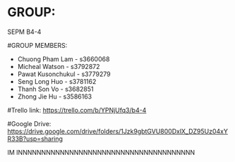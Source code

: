 # GROUP:
SEPM B4-4

#GROUP MEMBERS:
* Chuong Pham Lam - s3660068
* Micheal Watson - s3792872
* Pawat Kusonchukul - s3779279
* Seng Long Huo - s3781162
* Thanh Son Vo - s3682851
* Zhong Jie Hu - s3586163

#Trello link: https://trello.com/b/YPNjUfq3/b4-4

#Google Drive: https://drive.google.com/drive/folders/1Jzk9gbtGVU800DxlX_DZ95Uz04xYR33B?usp=sharing



IM INNNNNNNNNNNNNNNNNNNNNNNNNNNNNNNNNNNNNN
